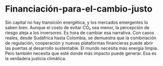 # Financiación-para-el-cambio-justo
Sin capital no hay transición energética, y los mercados emergentes lo saben bien. Aunque el costo de evitar CO₂ sea menor, la percepción de riesgo aleja a los inversores. Es hora de cambiar esa narrativa.
Con casos reales, desde Sudáfrica hasta Colombia, se demuestra que la combinación de regulación, cooperación y nuevas plataformas financieras puede abrir las puertas al desarrollo sustentable.
El mundo necesita más energía limpia. Pero también necesita que esté donde más impacto puede generar. Esa es la verdadera justicia climática.
